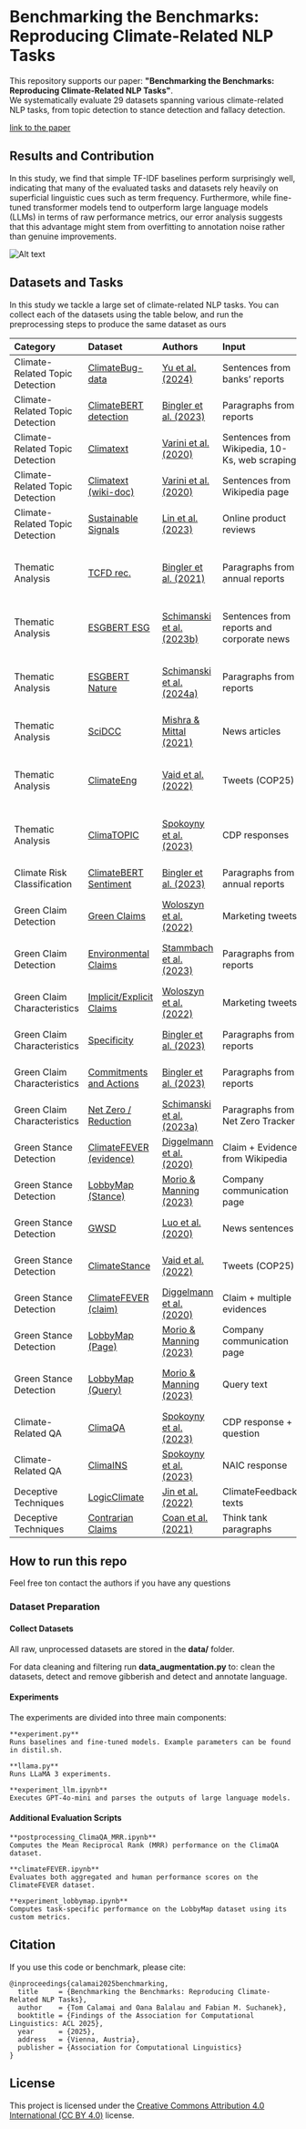 # Benchmarking the Benchmarks: Reproducing Climate-Related NLP Tasks

This repository supports our paper: **"Benchmarking the Benchmarks: Reproducing Climate-Related NLP Tasks"**.  
We systematically evaluate 29 datasets spanning various climate-related NLP tasks, from topic detection to stance detection and fallacy detection.

[link to the paper](https://hal.science/hal-05115308)

## Results and Contribution

In this study, we find that simple TF-IDF baselines perform surprisingly well, indicating that many of the evaluated tasks and datasets rely heavily on superficial linguistic cues such as term frequency. Furthermore, while fine-tuned transformer models tend to outperform large language models (LLMs) in terms of raw performance metrics, our error analysis suggests that this advantage might stem from overfitting to annotation noise rather than genuine improvements.

![Alt text](image/performances.png)


## Datasets and Tasks

In this study we tackle a large set of climate-related NLP tasks. You can collect each of the datasets using the table below, and run the preprocessing steps to produce the same dataset as ours


| Category                        | Dataset                                                                                                | Authors                                                                                            | Input                                         | Labels                                          | Description                                                    |
|:--------------------------------|:-------------------------------------------------------------------------------------------------------|:---------------------------------------------------------------------------------------------------|:----------------------------------------------|:------------------------------------------------|:---------------------------------------------------------------|
| Climate-Related Topic Detection | [ClimateBug-data](https://huggingface.co/lumilogic)                                                    | [Yu et al. (2024)](https://www.sciencedirect.com/science/article/pii/S0957417423026647?via%3Dihub) | Sentences from banks’ reports                 | Relevant / Irrelevant                           | Climate change and sustainability (ESG, SDGs, recycling, etc.) |
| Climate-Related Topic Detection | [ClimateBERT detection](https://huggingface.co/datasets/climatebert/climate_detection)                 | [Bingler et al. (2023)](https://papers.ssrn.com/sol3/papers.cfm?abstract_id=4000708)               | Paragraphs from reports                       | 1 / 0                                           | Climate policy, climate change, or environmental topic         |
| Climate-Related Topic Detection | [Climatext](https://www.sustainablefinance.uzh.ch/en/research/climate-fever/climatext.html)            | [Varini et al. (2020)](https://arxiv.org/abs/2012.00483)                                           | Sentences from Wikipedia, 10-Ks, web scraping | 1 / 0                                           | Directly related to climate change                             |
| Climate-Related Topic Detection | [Climatext (wiki-doc)](https://www.sustainablefinance.uzh.ch/en/research/climate-fever/climatext.html) | [Varini et al. (2020)](https://arxiv.org/abs/2012.00483)                                           | Sentences from Wikipedia page                 | 1 / 0                                           | From page related to climate change                            |
| Climate-Related Topic Detection | [Sustainable Signals](https://socialmediaarchive.org/record/45?ln=en&v=pdf)                            | [Lin et al. (2023)](https://www.ijcai.org/proceedings/2023/673)                                    | Online product reviews                        | Relevant / Irrelevant                           | Contains terms related to sustainability                       |
| Thematic Analysis               | [TCFD rec.](https://huggingface.co/datasets/climatebert/tcfd_recommendations)                          | [Bingler et al. (2021)](https://papers.ssrn.com/sol3/papers.cfm?abstract_id=3796152)               | Paragraphs from annual reports                | Metrics, Risk, Strategy, Governance, General    | TCFD’s 4 main categories                                       |
| Thematic Analysis               | [ESGBERT ESG](https://huggingface.co/datasets/ESGBERT/environment_data)                                | [Schimanski et al. (2023b)](https://papers.ssrn.com/sol3/papers.cfm?abstract_id=4622514)           | Sentences from reports and corporate news     | Environment, Social, Governance, None           | Environmental criteria incl. energy, waste, climate, etc.      |
| Thematic Analysis               | [ESGBERT Nature](https://huggingface.co/datasets/ESGBERT/WaterForestBiodiversityNature_2200)           | [Schimanski et al. (2024a)](https://papers.ssrn.com/sol3/papers.cfm?abstract_id=4665715)           | Paragraphs from reports                       | General, Nature, Biodiversity, Forest, Water    | Multi-label nature-related topics                              |
| Thematic Analysis               | [SciDCC](https://sites.google.com/view/scidccdataset)                                                  | [Mishra & Mittal (2021)](https://www.climatechange.ai/papers/icml2021/76)                          | News articles                                 | Environment, Geology, Climate, etc.             | Category of publication (automatic label)                      |
| Thematic Analysis               | [ClimateEng](https://github.com/roopalv54/finegrained-climate-change-social-media)                     | [Vaid et al. (2022)](https://aclanthology.org/2022.acl-srw.35/)                                    | Tweets (COP25)                                | Ocean, Politics, Disaster, Agriculture, General | Climate-change subtopics                                       |
| Thematic Analysis               | [ClimaTOPIC](https://huggingface.co/datasets/iceberg-nlp/climabench)                                   | [Spokoyny et al. (2023)](https://arxiv.org/abs/2301.04253)                                         | CDP responses                                 | Adaptation, Hazards, Emissions, Water, etc.     | Category of the CDP question                                   |
| Climate Risk Classification     | [ClimateBERT Sentiment](https://huggingface.co/datasets/climatebert/climate_sentiment)                 | [Bingler et al. (2023)](https://papers.ssrn.com/sol3/papers.cfm?abstract_id=4000708)               | Paragraphs from annual reports                | Risk, Opportunity, Neutral                      | Sentiment on climate risk/opportunity                          |
| Green Claim Detection           | [Green Claims](https://zenodo.org/records/5764913#.YbBjlbso9th)                                        | [Woloszyn et al. (2022)](https://dl.acm.org/doi/10.1145/3503162.3503163)                           | Marketing tweets                              | Green Claim / Not Green                         | Environmental/nature-friendly marketing                        |
| Green Claim Detection           | [Environmental Claims](https://huggingface.co/datasets/climatebert/environmental_claims)               | [Stammbach et al. (2023)](https://aclanthology.org/2023.acl-short.91)                              | Paragraphs from reports                       | Yes / No                                        | Product/service claims on environmental performance            |
| Green Claim Characteristics     | [Implicit/Explicit Claims](https://zenodo.org/records/5764913#.YbBjlbso9th)                            | [Woloszyn et al. (2022)](https://dl.acm.org/doi/10.1145/3503162.3503163)                           | Marketing tweets                              | Implicit / Explicit / No Claim                  | Implicit or explicit green claims                              |
| Green Claim Characteristics     | [Specificity](https://huggingface.co/datasets/climatebert/climate_specificity)                         | [Bingler et al. (2023)](https://papers.ssrn.com/sol3/papers.cfm?abstract_id=4000708)               | Paragraphs from reports                       | Specific / Non-specific                         | Clarity and detail of strategy/actions                         |
| Green Claim Characteristics     | [Commitments and Actions](https://huggingface.co/datasets/climatebert/climate_commitments_actions)     | [Bingler et al. (2023)](https://papers.ssrn.com/sol3/papers.cfm?abstract_id=4000708)               | Paragraphs from reports                       | Yes / No                                        | Contains past or future climate targets/actions                |
| Green Claim Characteristics     | [Net Zero / Reduction](https://huggingface.co/datasets/climatebert/netzero_reduction_data)             | [Schimanski et al. (2023a)](https://ssrn.com/abstract=4599483)                                     | Paragraphs from Net Zero Tracker              | Net-zero / Reduction / None                     | Target classification                                          |
| Green Stance Detection          | [ClimateFEVER (evidence)](https://www.sustainablefinance.uzh.ch/en/research/climate-fever.html)        | [Diggelmann et al. (2020)](https://arxiv.org/abs/2012.00614)                                       | Claim + Evidence from Wikipedia               | Support, Refutes, Not Enough Info               | Relation between claim and evidence                            |
| Green Stance Detection          | [LobbyMap (Stance)](https://climate-nlp.github.io/)                                                    | [Morio & Manning (2023)](https://openreview.net/forum?id=GF5l0F19Bt)                               | Company communication page                    | Strongly Supporting – Opposing                  | Stance on policy                                               |
| Green Stance Detection          | [GWSD](https://github.com/yiweiluo/GWStance)                                                           | [Luo et al. (2020)](https://doi.org/10.18653/v1/2020.findings-emnlp.296)                           | News sentences                                | Agree, Disagree, Neutral                        | Stance on climate-change concern                               |
| Green Stance Detection          | [ClimateStance](https://huggingface.co/datasets/iceberg-nlp/climabench)                                | [Vaid et al. (2022)](https://aclanthology.org/2022.acl-srw.35/)                                    | Tweets (COP25)                                | Favor, Against, Ambiguous                       | Stance towards climate change prevention                       |
| Green Stance Detection          | [ClimateFEVER (claim)](https://www.sustainablefinance.uzh.ch/en/research/climate-fever.html)           | [Diggelmann et al. (2020)](https://arxiv.org/abs/2012.00614)                                       | Claim + multiple evidences                    | Support, Refutes, Debated, NEI                  | Aggregated claim-evidence relationship                         |
| Green Stance Detection          | [LobbyMap (Page)](https://climate-nlp.github.io/)                                                      | [Morio & Manning (2023)](https://openreview.net/forum?id=GF5l0F19Bt)                               | Company communication page                    | 1 / 0                                           | Contains stance on remediation policy                          |
| Green Stance Detection          | [LobbyMap (Query)](https://climate-nlp.github.io/)                                                     | [Morio & Manning (2023)](https://openreview.net/forum?id=GF5l0F19Bt)                               | Query text                                    | GHG policy, Carbon tax, Renewable, etc.         | Classifies remediation policy                                  |
| Climate-Related QA              | [ClimaQA](https://huggingface.co/datasets/iceberg-nlp/climabench)                                      | [Spokoyny et al. (2023)](https://arxiv.org/abs/2301.04253)                                         | CDP response + question                       | 1 / 0                                           | Whether the answer matches the question                        |
| Climate-Related QA              | [ClimaINS](https://huggingface.co/datasets/iceberg-nlp/climabench)                                     | [Spokoyny et al. (2023)](https://arxiv.org/abs/2301.04253)                                         | NAIC response                                 | MANAGE, RISK PLAN, etc.                         | Label per NAIC question                                        |
| Deceptive Techniques            | [LogicClimate](https://github.com/causalNLP/logical-fallacy)                                           | [Jin et al. (2022)](https://doi.org/10.18653/v1/2022.findings-emnlp.532)                           | ClimateFeedback texts                         | Fallacy types                                   | Faulty Generalization, Ad Hominem, etc.                        |
| Deceptive Techniques            | [Contrarian Claims](https://github.com/traviscoan/cards)                                               | [Coan et al. (2021)](https://doi.org/10.1038/s41598-021-01714-4)                                   | Think tank paragraphs                         | No Claim, Denial types                          | Climate denial subcategories                                   |

## How to run this repo

Feel free ton contact the authors if you have any questions

### Dataset Preparation

#### Collect Datasets
All raw, unprocessed datasets are stored in the **data/** folder.

For data cleaning and filtering run **data_augmentation.py** to: clean the datasets, detect and remove gibberish and detect and annotate language.

#### Experiments

The experiments are divided into three main components:

    **experiment.py**
    Runs baselines and fine-tuned models. Example parameters can be found in distil.sh.

    **llama.py**
    Runs LLaMA 3 experiments.

    **experiment_llm.ipynb**
    Executes GPT-4o-mini and parses the outputs of large language models.

#### Additional Evaluation Scripts

    **postprocessing_ClimaQA_MRR.ipynb**
    Computes the Mean Reciprocal Rank (MRR) performance on the ClimaQA dataset.

    **climateFEVER.ipynb**
    Evaluates both aggregated and human performance scores on the ClimateFEVER dataset.

    **experiment_lobbymap.ipynb**
    Computes task-specific performance on the LobbyMap dataset using its custom metrics.

## Citation

If you use this code or benchmark, please cite:
```
@inproceedings{calamai2025benchmarking,
  title     = {Benchmarking the Benchmarks: Reproducing Climate-Related NLP Tasks},
  author    = {Tom Calamai and Oana Balalau and Fabian M. Suchanek},
  booktitle = {Findings of the Association for Computational Linguistics: ACL 2025},
  year      = {2025},
  address   = {Vienna, Austria},
  publisher = {Association for Computational Linguistics}
}
```

## License

This project is licensed under the [Creative Commons Attribution 4.0 International (CC BY 4.0)](https://creativecommons.org/licenses/by/4.0/) license.
